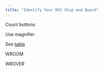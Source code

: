 ```yaml
---
title: "Identify Your MCU Chip and Board"
---
```


Count buttons

Use magnifier

See [table](table.html)

WROOM

WROVER
